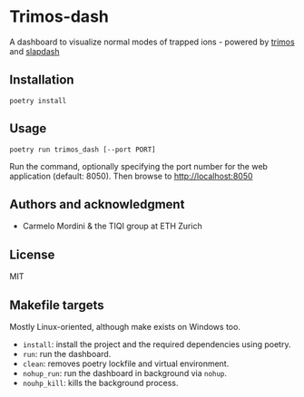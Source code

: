 # Trimos-dash

A dashboard to visualize normal modes of trapped ions - powered by [trimos](https://github.com/carmelom/trimos) and [slapdash](https://github.com/cathaychris/slapdash)

## Installation

    poetry install

## Usage

    poetry run trimos_dash [--port PORT]

Run the command, optionally specifying the port number for the web application (default: 8050). Then browse to <http://localhost:8050>

## Authors and acknowledgment

- Carmelo Mordini & the TIQI group at ETH Zurich

## License

MIT

## Makefile targets

Mostly Linux-oriented, although make exists on Windows too.

- `install`: install the project and the required dependencies using poetry.
- `run`: run the dashboard.
- `clean`: removes poetry lockfile and virtual environment.
- `nohup_run`: run the dashboard in background via `nohup`.
- `nouhp_kill`: kills the background process.
